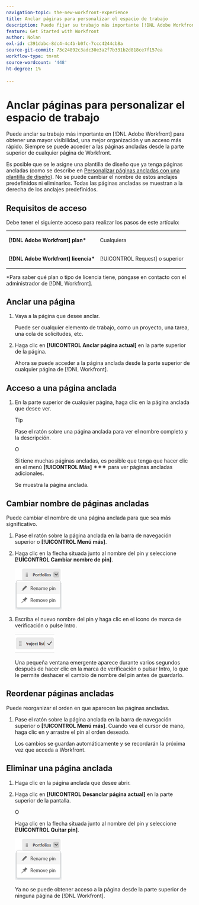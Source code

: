 ```yaml
---
navigation-topic: the-new-workfront-experience
title: Anclar páginas para personalizar el espacio de trabajo
description: Puede fijar su trabajo más importante [!DNL Adobe Workfront] para obtener una mayor visibilidad, una mejor organización y un acceso más rápido. Siempre se puede acceder a las páginas ancladas desde la parte superior de cualquier página de Workfront.
feature: Get Started with Workfront
author: Nolan
exl-id: c391dabc-8dc4-4c4b-b0fc-7ccc4244cb8a
source-git-commit: 73c24892c3adc30e3a2f7b331b2d818ce7f157ea
workflow-type: tm+mt
source-wordcount: '448'
ht-degree: 1%

---
```


# Anclar páginas para personalizar el espacio de trabajo

Puede anclar su trabajo más importante en [!DNL Adobe Workfront] para obtener una mayor visibilidad, una mejor organización y un acceso más rápido. Siempre se puede acceder a las páginas ancladas desde la parte superior de cualquier página de Workfront.

Es posible que se le asigne una plantilla de diseño que ya tenga páginas ancladas (como se describe en [Personalizar páginas ancladas con una plantilla de diseño](../../administration-and-setup/customize-workfront/use-layout-templates/customize-pinned-pages.md)). No se puede cambiar el nombre de estos anclajes predefinidos ni eliminarlos. Todas las páginas ancladas se muestran a la derecha de los anclajes predefinidos.

## Requisitos de acceso

Debe tener el siguiente acceso para realizar los pasos de este artículo:

<table style="table-layout:auto"> 
 <col> 
 </col> 
 <col> 
 </col> 
 <tbody> 
  <tr> 
   <td role="rowheader"><strong>[!DNL Adobe Workfront] plan*</strong></td> 
   <td> <p>Cualquiera</p> </td> 
  </tr> 
  <tr> 
   <td role="rowheader"><strong>[!DNL Adobe Workfront] licencia*</strong></td> 
   <td> <p>[!UICONTROL Request] o superior</p> </td> 
  </tr> 
 </tbody> 
</table>

&#42;Para saber qué plan o tipo de licencia tiene, póngase en contacto con el administrador de [!DNL Workfront].

## Anclar una página

1. Vaya a la página que desee anclar.

   Puede ser cualquier elemento de trabajo, como un proyecto, una tarea, una cola de solicitudes, etc.

1. Haga clic en **[!UICONTROL Anclar página actual]** en la parte superior de la página.

   Ahora se puede acceder a la página anclada desde la parte superior de cualquier página de [!DNL Workfront].

## Acceso a una página anclada

1. En la parte superior de cualquier página, haga clic en la página anclada que desee ver.

   >[!TIP]
   >
   >Pase el ratón sobre una página anclada para ver el nombre completo y la descripción.

   O

   Si tiene muchas páginas ancladas, es posible que tenga que hacer clic en el menú **[!UICONTROL Más]** ![](assets/more-icon-spectrum.png) para ver páginas ancladas adicionales.

   Se muestra la página anclada.

## Cambiar nombre de páginas ancladas

Puede cambiar el nombre de una página anclada para que sea más significativo.

1. Pase el ratón sobre la página anclada en la barra de navegación superior o **[!UICONTROL Menú más]**.
1. Haga clic en la flecha situada junto al nombre del pin y seleccione **[!UICONTROL Cambiar nombre de pin]**.

   ![Cambiar nombre de anclaje](assets/rename-remove-pin.png)

1. Escriba el nuevo nombre del pin y haga clic en el icono de marca de verificación o pulse Intro.

   ![Haga clic en la marca de verificación para cambiar el nombre del pin](assets/rename-pin-click-checkmark.png)

   Una pequeña ventana emergente aparece durante varios segundos después de hacer clic en la marca de verificación o pulsar Intro, lo que le permite deshacer el cambio de nombre del pin antes de guardarlo.

## Reordenar páginas ancladas

Puede reorganizar el orden en que aparecen las páginas ancladas.

1. Pase el ratón sobre la página anclada en la barra de navegación superior o **[!UICONTROL Menú más]**. Cuando vea el cursor de mano, haga clic en y arrastre el pin al orden deseado.

   Los cambios se guardan automáticamente y se recordarán la próxima vez que acceda a Workfront.

## Eliminar una página anclada

1. Haga clic en la página anclada que desee abrir.
1. Haga clic en **[!UICONTROL Desanclar página actual]** en la parte superior de la pantalla.

   O

   Haga clic en la flecha situada junto al nombre del pin y seleccione **[!UICONTROL Quitar pin]**.

   ![Quitar anclaje](assets/rename-remove-pin.png)

   Ya no se puede obtener acceso a la página desde la parte superior de ninguna página de [!DNL Workfront].
